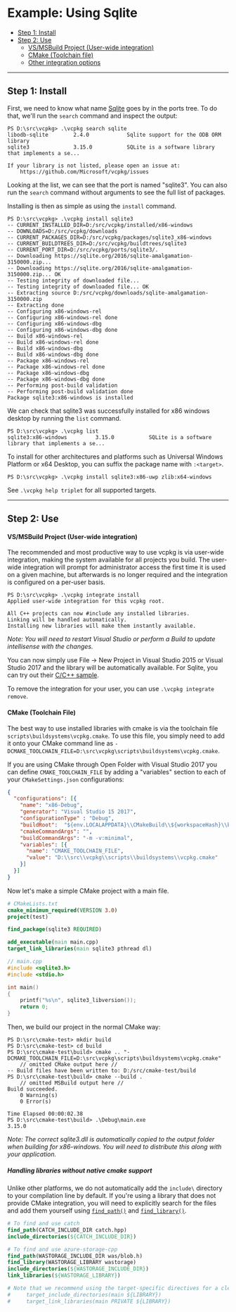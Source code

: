 # Example: Using Sqlite

  - [Step 1: Install](#install)
  - [Step 2: Use](#use)
    - [VS/MSBuild Project (User-wide integration)](#msbuild)
    - [CMake (Toolchain file)](#cmake)
    - [Other integration options](../users/integration.md)

---
<a name="install"></a>
## Step 1: Install

First, we need to know what name [Sqlite](https://sqlite.org) goes by in the ports tree. To do that, we'll run the `search` command and inspect the output:
```no-highlight
PS D:\src\vcpkg> .\vcpkg search sqlite
libodb-sqlite        2.4.0            Sqlite support for the ODB ORM library
sqlite3              3.15.0           SQLite is a software library that implements a se...

If your library is not listed, please open an issue at:
    https://github.com/Microsoft/vcpkg/issues
```
Looking at the list, we can see that the port is named "sqlite3". You can also run the `search` command without arguments to see the full list of packages.

Installing is then as simple as using the `install` command.
```no-highlight
PS D:\src\vcpkg> .\vcpkg install sqlite3
-- CURRENT_INSTALLED_DIR=D:/src/vcpkg/installed/x86-windows
-- DOWNLOADS=D:/src/vcpkg/downloads
-- CURRENT_PACKAGES_DIR=D:/src/vcpkg/packages/sqlite3_x86-windows
-- CURRENT_BUILDTREES_DIR=D:/src/vcpkg/buildtrees/sqlite3
-- CURRENT_PORT_DIR=D:/src/vcpkg/ports/sqlite3/.
-- Downloading https://sqlite.org/2016/sqlite-amalgamation-3150000.zip...
-- Downloading https://sqlite.org/2016/sqlite-amalgamation-3150000.zip... OK
-- Testing integrity of downloaded file...
-- Testing integrity of downloaded file... OK
-- Extracting source D:/src/vcpkg/downloads/sqlite-amalgamation-3150000.zip
-- Extracting done
-- Configuring x86-windows-rel
-- Configuring x86-windows-rel done
-- Configuring x86-windows-dbg
-- Configuring x86-windows-dbg done
-- Build x86-windows-rel
-- Build x86-windows-rel done
-- Build x86-windows-dbg
-- Build x86-windows-dbg done
-- Package x86-windows-rel
-- Package x86-windows-rel done
-- Package x86-windows-dbg
-- Package x86-windows-dbg done
-- Performing post-build validation
-- Performing post-build validation done
Package sqlite3:x86-windows is installed
```

We can check that sqlite3 was successfully installed for x86 windows desktop by running the `list` command.
```no-highlight
PS D:\src\vcpkg> .\vcpkg list
sqlite3:x86-windows         3.15.0           SQLite is a software library that implements a se...
```

To install for other architectures and platforms such as Universal Windows Platform or x64 Desktop, you can suffix the package name with `:<target>`.
```no-highlight
PS D:\src\vcpkg> .\vcpkg install sqlite3:x86-uwp zlib:x64-windows
```

See `.\vcpkg help triplet` for all supported targets.

---
<a name="use"></a>
## Step 2: Use
<a name="msbuild"></a>
#### VS/MSBuild Project (User-wide integration)

The recommended and most productive way to use vcpkg is via user-wide integration, making the system available for all projects you build. The user-wide integration will prompt for administrator access the first time it is used on a given machine, but afterwards is no longer required and the integration is configured on a per-user basis.
```no-highlight
PS D:\src\vcpkg> .\vcpkg integrate install
Applied user-wide integration for this vcpkg root.

All C++ projects can now #include any installed libraries.
Linking will be handled automatically.
Installing new libraries will make them instantly available.
```
*Note: You will need to restart Visual Studio or perform a Build to update intellisense with the changes.* 

You can now simply use File -> New Project in Visual Studio 2015 or Visual Studio 2017 and the library will be automatically available. For Sqlite, you can try out their [C/C++ sample](https://sqlite.org/quickstart.html).

To remove the integration for your user, you can use `.\vcpkg integrate remove`.

<a name="cmake"></a>
#### CMake (Toolchain File)

The best way to use installed libraries with cmake is via the toolchain file `scripts\buildsystems\vcpkg.cmake`. To use this file, you simply need to add it onto your CMake command line as `-DCMAKE_TOOLCHAIN_FILE=D:\src\vcpkg\scripts\buildsystems\vcpkg.cmake`.

If you are using CMake through Open Folder with Visual Studio 2017 you can define `CMAKE_TOOLCHAIN_FILE` by adding a "variables" section to each of your `CMakeSettings.json` configurations:

```json
{
  "configurations": [{
    "name": "x86-Debug",
    "generator": "Visual Studio 15 2017",
    "configurationType" : "Debug",
    "buildRoot":  "${env.LOCALAPPDATA}\\CMakeBuild\\${workspaceHash}\\build\\${name}",
    "cmakeCommandArgs": "",
    "buildCommandArgs": "-m -v:minimal",
    "variables": [{
      "name": "CMAKE_TOOLCHAIN_FILE",
      "value": "D:\\src\\vcpkg\\scripts\\buildsystems\\vcpkg.cmake"
    }]
  }]
}
```

Now let's make a simple CMake project with a main file.
```cmake
# CMakeLists.txt
cmake_minimum_required(VERSION 3.0)
project(test)

find_package(sqlite3 REQUIRED)

add_executable(main main.cpp)
target_link_libraries(main sqlite3 pthread dl)
```
```cpp
// main.cpp
#include <sqlite3.h>
#include <stdio.h>

int main()
{
    printf("%s\n", sqlite3_libversion());
    return 0;
}
```

Then, we build our project in the normal CMake way:
```no-highlight
PS D:\src\cmake-test> mkdir build 
PS D:\src\cmake-test> cd build
PS D:\src\cmake-test\build> cmake .. "-DCMAKE_TOOLCHAIN_FILE=D:\src\vcpkg\scripts\buildsystems\vcpkg.cmake"
    // omitted CMake output here //
-- Build files have been written to: D:/src/cmake-test/build
PS D:\src\cmake-test\build> cmake --build .
    // omitted MSBuild output here //
Build succeeded.
    0 Warning(s)
    0 Error(s)

Time Elapsed 00:00:02.38
PS D:\src\cmake-test\build> .\Debug\main.exe
3.15.0
```

*Note: The correct sqlite3.dll is automatically copied to the output folder when building for x86-windows. You will need to distribute this along with your application.*

##### Handling libraries without native cmake support

Unlike other platforms, we do not automatically add the `include\` directory to your compilation line by default. If you're using a library that does not provide CMake integration, you will need to explicitly search for the files and add them yourself using [`find_path()`][1] and [`find_library()`][2].

```cmake
# To find and use catch
find_path(CATCH_INCLUDE_DIR catch.hpp)
include_directories(${CATCH_INCLUDE_DIR})

# To find and use azure-storage-cpp
find_path(WASTORAGE_INCLUDE_DIR was/blob.h)
find_library(WASTORAGE_LIBRARY wastorage)
include_directories(${WASTORAGE_INCLUDE_DIR})
link_libraries(${WASTORAGE_LIBRARY})

# Note that we recommend using the target-specific directives for a cleaner cmake:
#     target_include_directories(main ${LIBRARY})
#     target_link_libraries(main PRIVATE ${LIBRARY})
```

[1]: https://cmake.org/cmake/help/latest/command/find_path.html
[2]: https://cmake.org/cmake/help/latest/command/find_library.html
